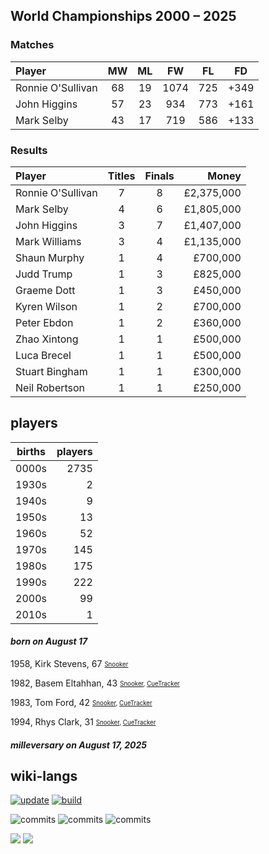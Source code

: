## World Championships 2000 – 2025
### Matches
|Player|MW|ML|FW|FL|FD|
|:-|:-:|:-:|:-:|:-:|:-:|
|Ronnie O'Sullivan|68|19|1074|725|+349|
|John Higgins|57|23|934|773|+161|
|Mark Selby|43|17|719|586|+133|

### Results
|Player|Titles|Finals|Money|
|:-|:-:|:-:|-:|
|Ronnie O'Sullivan|7|8|£2,375,000|
|Mark Selby|4|6|£1,805,000|
|John Higgins|3|7|£1,407,000|
|Mark Williams|3|4|£1,135,000|
|Shaun Murphy|1|4|£700,000|
|Judd Trump|1|3|£825,000|
|Graeme Dott|1|3|£450,000|
|Kyren Wilson|1|2|£700,000|
|Peter Ebdon|1|2|£360,000|
|Zhao Xintong|1|1|£500,000|
|Luca Brecel|1|1|£500,000|
|Stuart Bingham|1|1|£300,000|
|Neil Robertson|1|1|£250,000|

## players
| births | players |
| :----: | ------: |
| 0000s | 2735 |
| 1930s | 2 |
| 1940s | 9 |
| 1950s | 13 |
| 1960s | 52 |
| 1970s | 145 |
| 1980s | 175 |
| 1990s | 222 |
| 2000s | 99 |
| 2010s | 1 |

#### ***born on August 17***
1958, Kirk Stevens, 67 <sub><sup>[Snooker](http://www.snooker.org/res/index.asp?player=2870)</sup></sub>

1982, Basem Eltahhan, 43 <sub><sup>[Snooker](http://www.snooker.org/res/index.asp?player=2101), [CueTracker](http://cuetracker.net/Players/basem-eltahhan/)</sup></sub>

1983, Tom Ford, 42 <sub><sup>[Snooker](http://www.snooker.org/res/index.asp?player=8), [CueTracker](http://cuetracker.net/Players/tom-ford/)</sup></sub>

1994, Rhys Clark, 31 <sub><sup>[Snooker](http://www.snooker.org/res/index.asp?player=917), [CueTracker](http://cuetracker.net/Players/rhys-clark/)</sup></sub>


#### ***milleversary on August 17, 2025***



## wiki-langs
[![update](https://github.com/dreamerminsk/wiki-langs/actions/workflows/update-tables.yml/badge.svg)](https://github.com/dreamerminsk/wiki-langs/actions/workflows/update-tables.yml)
[![build](https://github.com/dreamerminsk/wiki-langs/actions/workflows/build.yml/badge.svg)](https://github.com/dreamerminsk/wiki-langs/actions/workflows/build.yml)

![commits](https://img.shields.io/github/commit-activity/y/dreamerminsk/wiki-langs)
![commits](https://img.shields.io/github/commit-activity/m/dreamerminsk/wiki-langs)
![commits](https://img.shields.io/github/commit-activity/w/dreamerminsk/wiki-langs)

![](https://img.shields.io/github/languages/code-size/dreamerminsk/wiki-langs)
![](https://img.shields.io/github/repo-size/dreamerminsk/wiki-langs)

